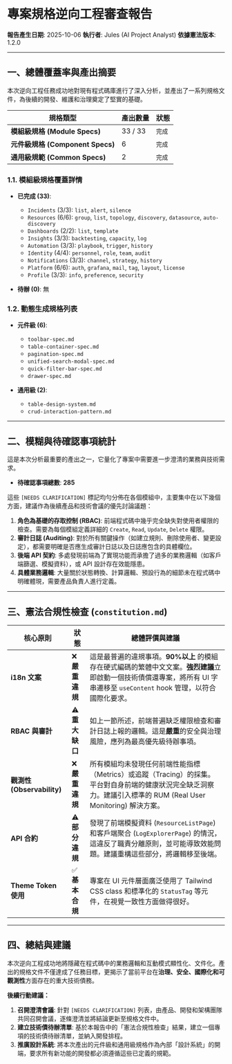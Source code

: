 # 專案規格逆向工程審查報告

**報告產生日期**: 2025-10-06
**執行者**: Jules (AI Project Analyst)
**依據憲法版本**: 1.2.0

---

## 一、總體覆蓋率與產出摘要

本次逆向工程任務成功地對現有程式碼庫進行了深入分析，並產出了一系列規格文件，為後續的開發、維護和治理奠定了堅實的基礎。

| 規格類型 | 產出數量 | 狀態 |
|---|---|---|
| **模組級規格 (Module Specs)** | 33 / 33 | `完成` |
| **元件級規格 (Component Specs)** | 6 | `完成` |
| **通用級規範 (Common Specs)** | 2 | `完成` |

### 1.1. 模組級規格覆蓋詳情

- **已完成 (33)**:
  - `Incidents` (3/3): `list`, `alert`, `silence`
  - `Resources` (6/6): `group`, `list`, `topology`, `discovery`, `datasource`, `auto-discovery`
  - `Dashboards` (2/2): `list`, `template`
  - `Insights` (3/3): `backtesting`, `capacity`, `log`
  - `Automation` (3/3): `playbook`, `trigger`, `history`
  - `Identity` (4/4): `personnel`, `role`, `team`, `audit`
  - `Notifications` (3/3): `channel`, `strategy`, `history`
  - `Platform` (6/6): `auth`, `grafana`, `mail`, `tag`, `layout`, `license`
  - `Profile` (3/3): `info`, `preference`, `security`

- **待辦 (0)**: 無

### 1.2. 動態生成規格列表

- **元件級 (6)**:
  - `toolbar-spec.md`
  - `table-container-spec.md`
  - `pagination-spec.md`
  - `unified-search-modal-spec.md`
  - `quick-filter-bar-spec.md`
  - `drawer-spec.md`

- **通用級 (2)**:
  - `table-design-system.md`
  - `crud-interaction-pattern.md`

---

## 二、模糊與待確認事項統計

這是本次分析最重要的產出之一，它量化了專案中需要進一步澄清的業務與技術需求。

- **待確認事項總數**: **285**

這些 `[NEEDS CLARIFICATION]` 標記均勻分佈在各個模組中，主要集中在以下幾個方面，建議作為後續產品和技術會議的優先討論議題：

1.  **角色為基礎的存取控制 (RBAC)**: 前端程式碼中幾乎完全缺失對使用者權限的檢查。需要為每個模組定義詳細的 `Create`, `Read`, `Update`, `Delete` 權限。
2.  **審計日誌 (Auditing)**: 對於所有關鍵操作（如建立規則、刪除使用者、變更設定），都需要明確是否應生成審計日誌以及日誌應包含的具體欄位。
3.  **後端 API 契約**: 多處發現前端為了實現功能而承擔了過多的業務邏輯（如客戶端篩選、模擬資料），或 API 設計存在效能隱患。
4.  **具體業務邏輯**: 大量關於狀態轉換、計算邏輯、預設行為的細節未在程式碼中明確體現，需要產品負責人進行定義。

---

## 三、憲法合規性檢查 (`constitution.md`)

| 核心原則 | 狀態 | 總體評價與建議 |
|---|---|---|
| **i18n 文案** | ❌ **嚴重違規** | 這是最普遍的違規事項。**90%以上** 的模組存在硬式編碼的繁體中文文案。**強烈建議**立即啟動一個技術債償還專案，將所有 UI 字串遷移至 `useContent` hook 管理，以符合國際化要求。 |
| **RBAC 與審計** | ⚠️ **重大缺口** | 如上一節所述，前端普遍缺乏權限檢查和審計日誌上報的邏輯。這是**嚴重**的安全與治理風險，應列為最高優先級待辦事項。 |
| **觀測性 (Observability)** | ❌ **嚴重違規** | 所有模組均未發現任何前端性能指標（Metrics）或追蹤（Tracing）的採集。平台對自身前端的健康狀況完全缺乏洞察力。建議引入標準的 RUM (Real User Monitoring) 解決方案。 |
| **API 合約** | ⚠️ **部分違規** | 發現了前端模擬資料 (`ResourceListPage`) 和客戶端聚合 (`LogExplorerPage`) 的情況，這違反了職責分離原則，並可能導致效能問題。建議重構這些部分，將邏輯移至後端。 |
| **Theme Token 使用** | ✅ **基本合規** | 專案在 UI 元件層面廣泛使用了 Tailwind CSS class 和標準化的 `StatusTag` 等元件，在視覺一致性方面做得很好。 |

---

## 四、總結與建議

本次逆向工程成功地將隱藏在程式碼中的業務邏輯和互動模式顯性化、文件化。產出的規格文件不僅達成了任務目標，更揭示了當前平台在**治理、安全、國際化和可觀測性**方面存在的重大技術債務。

**後續行動建議：**

1.  **召開澄清會議**: 針對 `[NEEDS CLARIFICATION]` 列表，由產品、開發和架構團隊共同召開會議，逐條澄清並將結論更新至規格文件中。
2.  **建立技術債待辦清單**: 基於本報告中的「憲法合規性檢查」結果，建立一個專項的技術債待辦清單，並納入開發排程。
3.  **推廣設計系統**: 將本次產出的元件級和通用級規格作為內部「設計系統」的開端，要求所有新功能的開發都必須遵循這些已定義的規範。